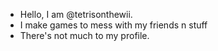-  Hello, I am @tetrisonthewii. 
- I make games to mess with my friends n stuff
- There's not much to my profile.
